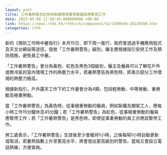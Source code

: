 ```yaml
---
layout: post
title: 工作暑熱警告紅色時紥鐵等極重勞動僱員應暫停工作
date: 2023-05-08 11:50:45.000000000 +08:00
link: https://news.rthk.hk/rthk/ch/component/k2/1699649-20230508.htm
categories: rthk
---
```


新的《預防工作時中暑指引》本月15日、即下周一推行，政府會透過手機應用程式及天文台網站等途徑，發放「工作暑熱警告」級別，僱主應根據指引安排工作及預防措施，避免員工中暑。

「工作暑熱警告」會分為黃色、紅色及黑色3個級別，僱主及僱員可以了解在戶外或無冷氣的室內環境工作的熱壓力水平，若暑熱警告為黑色時，即表示部分工作環境的熱壓力極高。

根據新指引，戶外露天工作下的工作量會分為4類，包括輕勞動、中等勞動、重勞動及極重勞動。

當「工作暑熱警告」為黃色時，從事極重勞動的僱員，例如紮鐵及棚架工人，應每小時工作15分鐘休息45分鐘；若「工作暑熱警告」為紅色，從事極重勞動的僱員應暫停工作；若「工作暑熱警告」是黑色時，即使從事重勞動的員工亦應該暫停工作。

勞工處表示，「工作暑熱警告」生效後至少會維持1小時，之後每隔1小時自動更新或取消，若暑熱指數上升至更高水平，將會發出更高級別的警告。當局又會設立電話熱線，方便查詢。
